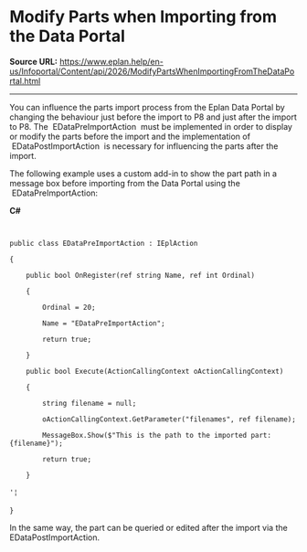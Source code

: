 # Modify Parts when Importing from the Data Portal

**Source URL:** https://www.eplan.help/en-us/Infoportal/Content/api/2026/ModifyPartsWhenImportingFromTheDataPortal.html

---

You can influence the parts import process from the Eplan Data Portal by changing the behaviour just before the import to P8 and just after the import to P8. The  EDataPreImportAction  must be implemented in order to display or modify the parts before the import and the implementation of  EDataPostImportAction  is necessary for influencing the parts after the import.

The following example uses a custom add-in to show the part path in a message box before importing from the Data Portal using the  EDataPreImportAction:

**C#**

```


public class EDataPreImportAction : IEplAction

{

    public bool OnRegister(ref string Name, ref int Ordinal)

    {

        Ordinal = 20;

        Name = "EDataPreImportAction";

        return true;

    }

    public bool Execute(ActionCallingContext oActionCallingContext)

    {

        string filename = null;

        oActionCallingContext.GetParameter("filenames", ref filename);

        MessageBox.Show($"This is the path to the imported part: {filename}");

        return true;

    }

'¦

}

```

In the same way, the part can be queried or edited after the import via the  EDataPostImportAction.